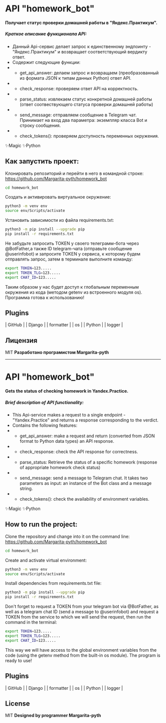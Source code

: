 # API "homework_bot"
#### Получает статус проверки домашней работы в "Яндекс.Практикум".

##### Краткое описание функционала API:
- Данный Api-сервис делает запрос к единственному эндпоинту - "Яндекс.Практикум" и возвращает  соответствующий вердикту ответ. 
- Содержит следующие функции:
- - get_api_answer: делаем запрос и возвращаем (преобразованный из формата JSON к типам данных Python) ответ API.
- - check_response: проверяем ответ API на корректность.
- - parse_status: извлекаем статус конкретной домашней работы 
(ответ соотвествующего статуса проверки домашней работы)
- - send_message: отправляем сообщение в Telegram чат.
    Принимает на вход два параметра: экземпляр класса Bot и строку сообщения.
- - check_tokens(): проверяем доступность переменных окружения.

✨Magic ✨Python

## Как запустить проект:
Клонировать репозиторий и перейти в него в командной строке:
https://github.com/Margarita-pyth/homework_bot
```sh
cd homework_bot
```
Cоздать и активировать виртуальное окружение:
```sh
python3 -m venv env
source env/Scripts/activate
```
Установить зависимости из файла requirements.txt:
```sh
python3 -m pip install --upgrade pip
pip install -r requirements.txt
```
Не забудьте запросить TOKEN у своего телеграмм-бота через @BotFather,а также ID telegram-чата (отправьте сообщение @userinfobot) и запросите TOKEN у сервиса, к которому будем отправлять запрос, затем в терминале выполните команду:
```sh
export TOKEN=123.....
export TOKEN_TLG=123.....
export CHAT_ID=123.....
```
Таким образом у нас будет доступ к глобальным переменным окружения из кода 
(методом getenv из встроенного модуля os).
Программа готова к использованию!

## Plugins
| GitHub | | Django | 
| formatter | | os |
| Python |  | logger |

## Лицензия
MIT
**Разработано програмистом 
Margarita-pyth**
____________________________________________________________________________________
# API "homework_bot"
#### Gets the status of checking homework in Yandex.Practice.

##### Brief description of API functionality:

- This Api-service makes a request to a single endpoint - "Yandex.Practice" and returns a response corresponding to the verdict.
- Contains the following features:
- - get_api_answer: make a request and return (converted from JSON format to Python data types) an API response.
- - check_response: check the API response for correctness.
- - parse_status: Retrieve the status of a specific homework
(response of appropriate homework check status)
- - send_message: send a message to Telegram chat.
    It takes two parameters as input: an instance of the Bot class and a message string.
- - check_tokens(): check the availability of environment variables.

✨Magic ✨Python

## How to run the project:
Clone the repository and change into it on the command line:
https://github.com/Margarita-pyth/homework_bot
```sh
cd homework_bot
```
Create and activate virtual environment:
```sh
python3 -m venv env
source env/Scripts/activate
```
Install dependencies from requirements.txt file:
```sh
python3 -m pip install --upgrade pip
pip install -r requirements.txt
```
Don't forget to request a TOKEN from your telegram bot via @BotFather, as well as a telegram chat ID (send a message to @userinfobot) and request a TOKEN from the service to which we will send the request, then run the command in the terminal:
```sh
export TOKEN=123.....
export TOKEN_TLG=123.....
export CHAT_ID=123.....
```
This way we will have access to the global environment variables from the code
(using the getenv method from the built-in os module).
The program is ready to use!

## Plugins
| GitHub | | Django | 
| formatter | | os |
| Python |  | logger |

## License
MIT
**Designed by programmer
Margarita-pyth**


